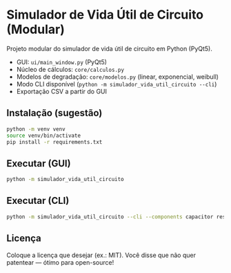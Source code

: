 # Simulador de Vida Útil de Circuito (Modular)
Projeto modular do simulador de vida útil de circuito em Python (PyQt5).
- GUI: `ui/main_window.py` (PyQt5)
- Núcleo de cálculos: `core/calculos.py`
- Modelos de degradação: `core/modelos.py` (linear, exponencial, weibull)
- Modo CLI disponível (`python -m simulador_vida_util_circuito --cli`)
- Exportação CSV a partir do GUI

## Instalação (sugestão)
```bash
python -m venv venv
source venv/bin/activate
pip install -r requirements.txt
```
## Executar (GUI)
```bash
python -m simulador_vida_util_circuito
```
## Executar (CLI)
```bash
python -m simulador_vida_util_circuito --cli --components capacitor resistor --export-csv out.csv
```
## Licença
Coloque a licença que desejar (ex.: MIT). Você disse que não quer patentear — ótimo para open-source!
